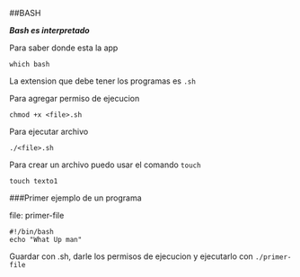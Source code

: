 ##BASH

***Bash es interpretado***

Para saber donde esta la app

```
which bash
```
La extension que debe tener los programas es `.sh` 

Para agregar permiso de ejecucion

```
chmod +x <file>.sh
```

Para ejecutar archivo

```
./<file>.sh
```

Para crear un archivo puedo usar el comando `touch`

```
touch texto1
```

###Primer ejemplo de un programa

file: primer-file

```
#!/bin/bash
echo "What Up man"
```

Guardar con .sh, darle los permisos de ejecucion y ejecutarlo con `./primer-file`



